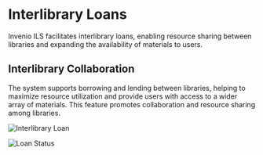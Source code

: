 # Interlibrary Loans

Invenio ILS facilitates interlibrary loans, enabling resource sharing between libraries and expanding the availability of materials to users.

## Interlibrary Collaboration

The system supports borrowing and lending between libraries, helping to maximize resource utilization and provide users with access to a wider array of materials. This feature promotes collaboration and resource sharing among libraries.

![Interlibrary Loan](/assets/images/features/interlibrary-loans.png)

![Loan Status](/assets/images/features/interlibrary-loan-status.png)
